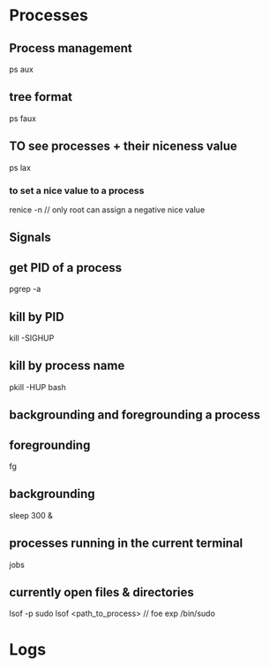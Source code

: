 # Processes

## Process management 
ps aux
  ## tree format
  ps faux  

## TO see processes + their niceness value 
ps lax 
  ### to set a nice value to a process
  renice -n <val> <PID>
  // only root can assign a negative nice value 

## Signals 
  ## get PID of a process
  pgrep -a <process>
  ## kill by PID
  kill -SIGHUP <PID>
  ## kill by process name 
  pkill -HUP bash 

## backgrounding and foregrounding a process 
  ## foregrounding 
  fg 
  ## backgrounding 
  sleep 300 &
  ## processes running in the current terminal 
  jobs 
  ## currently open files & directories 
  lsof -p <pid>
  sudo lsof <path_to_process>  // foe exp /bin/sudo 


# Logs















































































































































